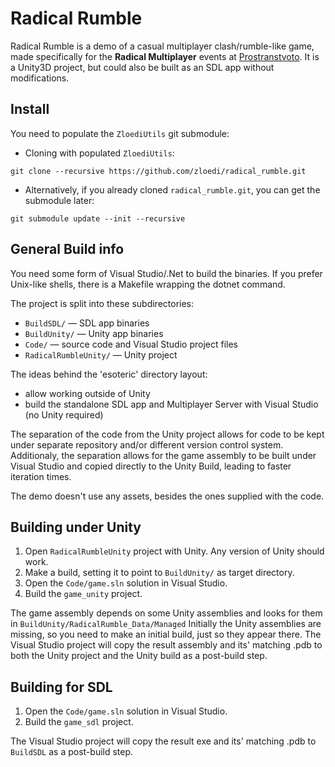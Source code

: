 # Radical Rumble

Radical Rumble is a demo of a casual multiplayer clash/rumble-like game, made specifically for the
**Radical Multiplayer** events at [Prostranstvoto].
It is a Unity3D project, but could also be built as an SDL app without modifications.

[Prostranstvoto]: https://prostranstvoto.bg

## Install
You need to populate the `ZloediUtils` git submodule:

* Cloning with populated `ZloediUtils`:

`git clone --recursive https://github.com/zloedi/radical_rumble.git`
* Alternatively, if you already cloned `radical_rumble.git`, you can get the submodule later:

`git submodule update --init --recursive`

## General Build info
You need some form of Visual Studio/.Net to build the binaries.
If you prefer Unix-like shells, there is a Makefile wrapping the dotnet command.

The project is split into these subdirectories:
* `BuildSDL/` — SDL app binaries
* `BuildUnity/` — Unity app binaries
* `Code/` — source code and Visual Studio project files
* `RadicalRumbleUnity/` — Unity project


The ideas behind the 'esoteric' directory layout:
* allow working outside of Unity
* build the standalone SDL app and Multiplayer Server with Visual Studio (no Unity required)

The separation of the code from the Unity project allows for code to be kept under separate
repository and/or different version control system.
Additionaly, the separation allows for the game assembly to be built under Visual Studio and copied
directly to the Unity Build, leading to faster iteration times.

The demo doesn't use any assets, besides the ones supplied with the code.

## Building under Unity

1. Open `RadicalRumbleUnity` project with Unity. Any version of Unity should work.
2. Make a build, setting it to point to `BuildUnity/` as target directory.
3. Open the `Code/game.sln` solution in Visual Studio.
4. Build the `game_unity` project. 

The game assembly depends on some Unity assemblies and looks for them in `BuildUnity/RadicalRumble_Data/Managed`
Initially the Unity assemblies are missing, so you need to make an initial build, just so they
appear there.
The Visual Studio project will copy the result assembly and its' matching .pdb to both the Unity
project and the Unity build as a post-build step.

## Building for SDL

1. Open the `Code/game.sln` solution in Visual Studio.
2. Build the `game_sdl` project. 

The Visual Studio project will copy the result exe and its' matching .pdb to `BuildSDL` as a
post-build step.
